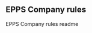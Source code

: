 EPPS Company rules
--------------------------------------------------------------------

EPPS Company rules readme

